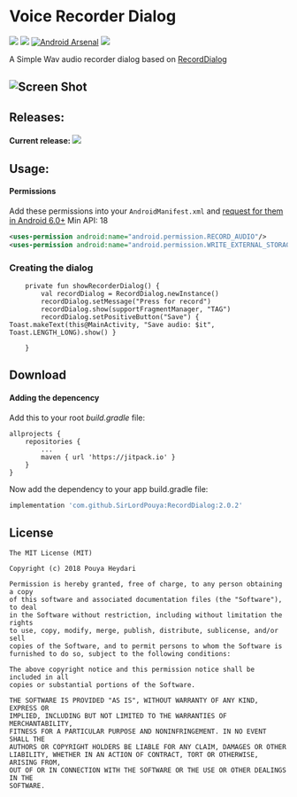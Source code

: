 # Voice Recorder Dialog 


[![](https://jitpack.io/v/SirLordPouya/RecordDialog.svg)](https://jitpack.io/#SirLordPouya/RecordDialog)
  <a target="_blank" href="https://android-arsenal.com/api?level=18"><img src="https://img.shields.io/badge/API-18%2B-brightgreen.svg"></a>
[![Android Arsenal](https://img.shields.io/badge/Android%20Arsenal-RecordDialog-brightgreen.svg?style=flat)](https://android-arsenal.com/details/1/6797)
  <a target="_blank" href="https://travis-ci.org/IvanSotelo/RecordDialog"><img src="https://travis-ci.org/IvanSotelo/RecordDialog.svg?branch=master"></a>

A Simple Wav audio recorder dialog based on [RecordDialog](https://github.com/IvanSotelo/RecordDialog)

![Screen Shot](https://raw.githubusercontent.com/IvanSotelo/RecordDialog/master/20180521_093731.gif)
---

## Releases:

#### Current release: [![](https://jitpack.io/v/SirLordPouya/RecordDialog.svg)](https://jitpack.io/#SirLordPouya/RecordDialog)

## Usage:

#### Permissions
Add these permissions into your `AndroidManifest.xml` and [request for them in Android 6.0+](https://developer.android.com/training/permissions/requesting.html) Min API: 18
```xml
<uses-permission android:name="android.permission.RECORD_AUDIO"/>
<uses-permission android:name="android.permission.WRITE_EXTERNAL_STORAGE"/>
```


### Creating the dialog

```
    private fun showRecorderDialog() {
        val recordDialog = RecordDialog.newInstance()
        recordDialog.setMessage("Press for record")
        recordDialog.show(supportFragmentManager, "TAG")
        recordDialog.setPositiveButton("Save") { Toast.makeText(this@MainActivity, "Save audio: $it", Toast.LENGTH_LONG).show() }

    }
```

## Download

#### Adding the depencency

Add this to your root *build.gradle* file:

```
allprojects {
    repositories {
        ...
        maven { url 'https://jitpack.io' }
    }
}
```

Now add the dependency to your app build.gradle file:

```groovy
implementation 'com.github.SirLordPouya:RecordDialog:2.0.2'
```

## License

```
The MIT License (MIT)

Copyright (c) 2018 Pouya Heydari

Permission is hereby granted, free of charge, to any person obtaining a copy
of this software and associated documentation files (the "Software"), to deal
in the Software without restriction, including without limitation the rights
to use, copy, modify, merge, publish, distribute, sublicense, and/or sell
copies of the Software, and to permit persons to whom the Software is
furnished to do so, subject to the following conditions:

The above copyright notice and this permission notice shall be included in all
copies or substantial portions of the Software.

THE SOFTWARE IS PROVIDED "AS IS", WITHOUT WARRANTY OF ANY KIND, EXPRESS OR
IMPLIED, INCLUDING BUT NOT LIMITED TO THE WARRANTIES OF MERCHANTABILITY,
FITNESS FOR A PARTICULAR PURPOSE AND NONINFRINGEMENT. IN NO EVENT SHALL THE
AUTHORS OR COPYRIGHT HOLDERS BE LIABLE FOR ANY CLAIM, DAMAGES OR OTHER
LIABILITY, WHETHER IN AN ACTION OF CONTRACT, TORT OR OTHERWISE, ARISING FROM,
OUT OF OR IN CONNECTION WITH THE SOFTWARE OR THE USE OR OTHER DEALINGS IN THE
SOFTWARE.
```
